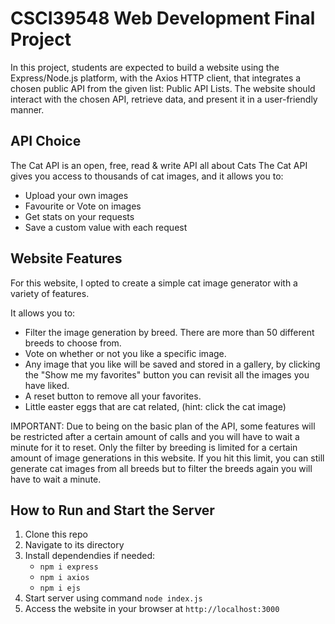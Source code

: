 # CSCI39548 Web Development Final Project

 In this project, students are expected to build a website using the
 Express/Node.js platform, with the Axios HTTP client, that integrates a chosen
 public API from the given list: Public API Lists. The website should interact
 with the chosen API, retrieve data, and present it in a user-friendly manner.

 ## API Choice

The Cat API is an open, free, read & write API all about Cats
The Cat API gives you access to thousands of cat images, and it allows you to:

* Upload your own images
* Favourite or Vote on images
* Get stats on your requests
* Save a custom value with each request

## Website Features

For this website, I opted to create a simple cat image generator with a variety of features.

It allows you to:

* Filter the image generation by breed. There are more than 50 different breeds to choose from. 
* Vote on whether or not you like a specific image.
* Any image that you like will be saved and stored in a gallery, by clicking the "Show me my favorites" button you can revisit all the images you have liked.
* A reset button to remove all your favorites. 
* Little easter eggs that are cat related, (hint: click the cat image)

IMPORTANT: Due to being on the basic plan of the API, some features will be restricted after a certain amount of calls and you will have to wait a minute for it to reset. Only the filter by breeding is limited for a certain amount of image generations in this website. If you hit this limit, you can still generate cat images from all breeds but to filter the breeds again you will have to wait a minute. 


## How to Run and Start the Server

1. Clone this repo
2. Navigate to its directory 
3. Install dependendies if needed:
   * `npm i express`
   * `npm i axios`
   * `npm i ejs`
5. Start server using command `node index.js`
6. Access the website in your browser at `http://localhost:3000`


